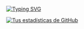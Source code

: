 [![Typing SVG](https://readme-typing-svg.demolab.com?font=Didact+Gothic&pause=1000&color=8497B0&width=435&lines=Hello+World!+I'm+Luza)](https://git.io/typing-svg)

[![Tus estadísticas de GitHub](https://github-readme-stats.vercel.app/api?username=luciamariaalvarezcrespo&show_icons=true&theme=transparent&text_color=8497b0&border_color=8497b0&title_color=8497b0&custom_title=My%20GitHub%20stats&hide_rank=false&rank_icon=github&icon_color=8497b0)](https://github.com/anuraghazra/github-readme-stats)




<!--
**luciamariaalvarezcrespo/luciamariaalvarezcrespo** is a ✨ _special_ ✨ repository because its `README.md` (this file) appears on your GitHub profile.

Here are some ideas to get you started:

- 🔭 I’m currently working on ...
- 🌱 I’m currently learning ...
- 👯 I’m looking to collaborate on ...
- 🤔 I’m looking for help with ...
- 💬 Ask me about ...
- 📫 How to reach me: ...
- 😄 Pronouns: ...
- ⚡ Fun fact: ...
-->
